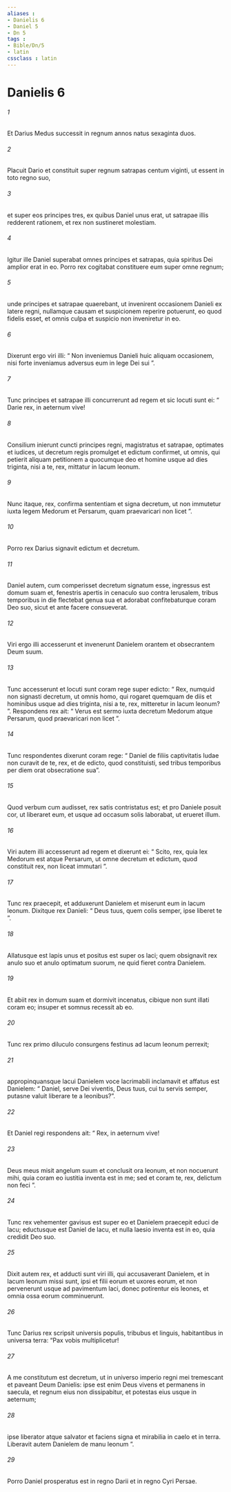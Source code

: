 ```yaml
---
aliases : 
- Danielis 6
- Daniel 5
- Dn 5
tags : 
- Bible/Dn/5
- latin
cssclass : latin
---
```


# Danielis 6

###### 1
Et Darius Medus successit in regnum annos natus sexaginta duos. 
###### 2
Placuit Dario et constituit super regnum satrapas centum viginti, ut essent in toto regno suo, 
###### 3
et super eos principes tres, ex quibus Daniel unus erat, ut satrapae illis redderent rationem, et rex non sustineret molestiam. 
###### 4
Igitur ille Daniel superabat omnes principes et satrapas, quia spiritus Dei amplior erat in eo. Porro rex cogitabat constituere eum super omne regnum; 
###### 5
unde principes et satrapae quaerebant, ut invenirent occasionem Danieli ex latere regni, nullamque causam et suspicionem reperire potuerunt, eo quod fidelis esset, et omnis culpa et suspicio non inveniretur in eo. 
###### 6
Dixerunt ergo viri illi: “ Non inveniemus Danieli huic aliquam occasionem, nisi forte inveniamus adversus eum in lege Dei sui ”. 
###### 7
Tunc principes et satrapae illi concurrerunt ad regem et sic locuti sunt ei: “ Darie rex, in aeternum vive! 
###### 8
Consilium inierunt cuncti principes regni, magistratus et satrapae, optimates et iudices, ut decretum regis promulget et edictum confirmet, ut omnis, qui petierit aliquam petitionem a quocumque deo et homine usque ad dies triginta, nisi a te, rex, mittatur in lacum leonum. 
###### 9
Nunc itaque, rex, confirma sententiam et signa decretum, ut non immutetur iuxta legem Medorum et Persarum, quam praevaricari non licet ”. 
###### 10
Porro rex Darius signavit edictum et decretum.
###### 11
Daniel autem, cum comperisset decretum signatum esse, ingressus est domum suam et, fenestris apertis in cenaculo suo contra Ierusalem, tribus temporibus in die flectebat genua sua et adorabat confitebaturque coram Deo suo, sicut et ante facere consueverat. 
###### 12
Viri ergo illi accesserunt et invenerunt Danielem orantem et obsecrantem Deum suum. 
###### 13
Tunc accesserunt et locuti sunt coram rege super edicto: “ Rex, numquid non signasti decretum, ut omnis homo, qui rogaret quemquam de diis et hominibus usque ad dies triginta, nisi a te, rex, mitteretur in lacum leonum? ”. Respondens rex ait: “ Verus est sermo iuxta decretum Medorum atque Persarum, quod praevaricari non licet ”. 
###### 14
Tunc respondentes dixerunt coram rege: “ Daniel de filiis captivitatis Iudae non curavit de te, rex, et de edicto, quod constituisti, sed tribus temporibus per diem orat obsecratione sua”. 
###### 15
Quod verbum cum audisset, rex satis contristatus est; et pro Daniele posuit cor, ut liberaret eum, et usque ad occasum solis laborabat, ut erueret illum. 
###### 16
Viri autem illi accesserunt ad regem et dixerunt ei: “ Scito, rex, quia lex Medorum est atque Persarum, ut omne decretum et edictum, quod constituit rex, non liceat immutari ”.
###### 17
Tunc rex praecepit, et adduxerunt Danielem et miserunt eum in lacum leonum. Dixitque rex Danieli: “ Deus tuus, quem colis semper, ipse liberet te ”. 
###### 18
Allatusque est lapis unus et positus est super os laci; quem obsignavit rex anulo suo et anulo optimatum suorum, ne quid fieret contra Danielem.
###### 19
Et abiit rex in domum suam et dormivit incenatus, cibique non sunt illati coram eo; insuper et somnus recessit ab eo. 
###### 20
Tunc rex primo diluculo consurgens festinus ad lacum leonum perrexit; 
###### 21
appropinquansque lacui Danielem voce lacrimabili inclamavit et affatus est Danielem: “ Daniel, serve Dei viventis, Deus tuus, cui tu servis semper, putasne valuit liberare te a leonibus?”. 
###### 22
Et Daniel regi respondens ait: “ Rex, in aeternum vive! 
###### 23
Deus meus misit angelum suum et conclusit ora leonum, et non nocuerunt mihi, quia coram eo iustitia inventa est in me; sed et coram te, rex, delictum non feci ”. 
###### 24
Tunc rex vehementer gavisus est super eo et Danielem praecepit educi de lacu; eductusque est Daniel de lacu, et nulla laesio inventa est in eo, quia credidit Deo suo. 
###### 25
Dixit autem rex, et adducti sunt viri illi, qui accusaverant Danielem, et in lacum leonum missi sunt, ipsi et filii eorum et uxores eorum, et non pervenerunt usque ad pavimentum laci, donec potirentur eis leones, et omnia ossa eorum comminuerunt.
###### 26
Tunc Darius rex scripsit universis populis, tribubus et linguis, habitantibus in universa terra: “Pax vobis multiplicetur! 
###### 27
A me constitutum est decretum, ut in universo imperio regni mei tremescant et paveant Deum Danielis: ipse est enim Deus vivens et permanens in saecula, et regnum eius non dissipabitur, et potestas eius usque in aeternum;
###### 28
ipse liberator atque salvator et faciens signa et mirabilia in caelo et in terra. Liberavit autem Danielem de manu leonum ”.
###### 29
Porro Daniel prosperatus est in regno Darii et in regno Cyri Persae.
